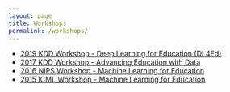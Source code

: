 ```yaml
---
layout: page
title: Workshops
permalink: /workshops/
---
```


* [2019 KDD Workshop - Deep Learning for Education (DL4Ed)](/_workshops/2019-kdd-workshop/)
* [2017 KDD Workshop - Advancing Education with Data](/2017-kdd-workshop/)
* [2016 NIPS Workshop - Machine Learning for Education](/2016-nips-workshop/)
* [2015 ICML Workshop - Machine Learning for Education](/2015-icml-workshop/)

